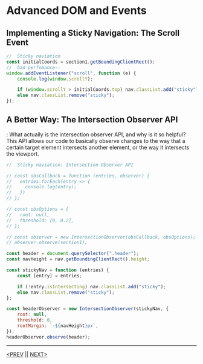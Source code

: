 # Advanced DOM and Events

## Implementing a Sticky Navigation: The Scroll Event

```jsx
//  Sticky naviation
const initialCoords = section1.getBoundingClientRect();
//  bad perfomance--
window.addEventListener("scroll", function (e) {
	console.log(window.scrollY);

	if (window.scrollY > initialCoords.top) nav.classList.add("sticky");
	else nav.classList.remove("sticky");
});
```

## A Better Way: The Intersection Observer API

: What actually is the intersection observer API, and why is it so helpful? This API allows our code to basically observe changes to the way that a certain target element intersects another element, or the way it intersects the viewport.

```jsx
//  Sticky naviation: Intersection Observer API

// const obsCallback = function (entries, observer) {
//   entries.forEach(entry => {
//     console.log(entry);
//   })
// };

// const obsOptions = {
//   root: null,
//   threshold: [0, 0.2],
// };

// const observer = new IntersectionObserver(obsCallback, obsOptions);
// observer.observe(section1);

const header = document.querySelector(".header");
const navHeight = nav.getBoundingClientRect().height;

const stickyNav = function (entries) {
	const [entry] = entries;

	if (!entry.isIntersecting) nav.classList.add("sticky");
	else nav.classList.remove("sticky");
};

const headerObserver = new IntersectionObserver(stickyNav, {
	root: null,
	threshold: 0,
	rootMargin: `-${navHeight}px`,
});
headerObserver.observe(header);
```

---

[<PREV](./cjs221015.md) || [NEXT>](./cjs221017.md)
